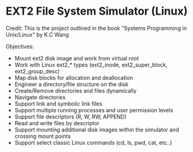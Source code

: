 # EXT2 File System Simulator (Linux)

Credit: This is the project outlined in the book "Systems Programming in Unix/Linux" by K.C Wang

Objectives:
+ Mount ext2 disk image and work from virtual root
+ Work with Linux ext2_* types (ext2_inode, ext2_super_block, ext2_group_desc)
+ Map disk blocks for allocation and deallocation
+ Engineer a directory/file structure on the disk
+ Create/Remove directories and files dynamically
+ Navigate directories
+ Support link and symbolic link files
+ Support multiple running processes and user permission levels
+ Support file descriptors (R, W, RW, APPEND)
+ Read and write files by descriptor
+ Support mounting additional disk images within the simulator and crossing mount points
+ Support select classic Linux commands (cd, ls, pwd, cat, etc..)

